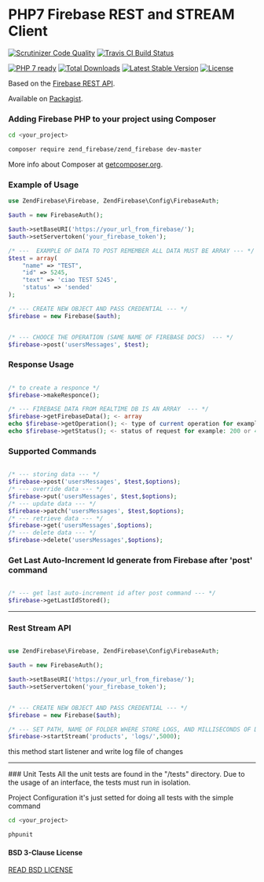 # PHP7 Firebase REST and STREAM Client

[![Scrutinizer Code Quality](https://scrutinizer-ci.com/g/Samuel18/zend_Firebase/badges/quality-score.png?b=master)](https://scrutinizer-ci.com/g/Samuel18/zend_Firebase/?branch=master)
[![Travis CI Build Status](https://travis-ci.org/Samuel18/zend_Firebase.svg?branch=master)](https://travis-ci.org/Samuel18/zend_Firebase)

[![PHP 7 ready](http://php7ready.timesplinter.ch/Samuel18/zend_Firebase/badge.svg)](https://travis-ci.org/Samuel18/zend_Firebase)
[![Total Downloads](https://poser.pugx.org/zend_firebase/zend_firebase/downloads)](https://packagist.org/packages/zend_firebase/zend_firebase)
[![Latest Stable Version](https://poser.pugx.org/zend_firebase/zend_firebase/v/stable)](https://packagist.org/packages/zend_firebase/zend_firebase)
[![License](https://poser.pugx.org/zend_firebase/zend_firebase/license)](https://packagist.org/packages/zend_firebase/zend_firebase)

Based on the [Firebase REST API](https://firebase.google.com/docs/reference/rest/database/).

Available on [Packagist](https://packagist.org/packages/zend_firebase/zend_firebase).

### Adding Firebase PHP to your project using Composer

```bash
cd <your_project>

composer require zend_firebase/zend_firebase dev-master
```

More info about Composer at [getcomposer.org](http://getcomposer.org).

### Example of Usage
```php
use ZendFirebase\Firebase, ZendFirebase\Config\FirebaseAuth;

$auth = new FirebaseAuth();

$auth->setBaseURI('https://your_url_from_firebase/');
$auth->setServertoken('your_firebase_token');

/* ---  EXAMPLE OF DATA TO POST REMEMBER ALL DATA MUST BE ARRAY --- */
$test = array(
    "name" => "TEST",
    "id" => 5245,
    "text" => 'ciao TEST 5245',
    'status' => 'sended'
);

/* --- CREATE NEW OBJECT AND PASS CREDENTIAL --- */
$firebase = new Firebase($auth);


/* --- CHOOCE THE OPERATION (SAME NAME OF FIREBASE DOCS)  --- */
$firebase->post('usersMessages', $test);
```
### Response Usage
```php

/* to create a responce */
$firebase->makeResponce();

/* --- FIREBASE DATA FROM REALTIME DB IS AN ARRAY  --- */
$firebase->getFirebaseData(); <- array
echo $firebase->getOperation(); <- type of current operation for example: GET or POST etc...
echo $firebase->getStatus(); <- status of request for example: 200 or 400 or 500
```

### Supported Commands
```php

/* --- storing data --- */
$firebase->post('usersMessages', $test,$options); 
/* --- override data --- */
$firebase->put('usersMessages', $test,$options);
/* --- update data --- */
$firebase->patch('usersMessages', $test,$options);
/* --- retrieve data --- */
$firebase->get('usersMessages',$options);
/* --- delete data --- */
$firebase->delete('usersMessages',$options);
```

### Get Last Auto-Increment Id generate from Firebase after 'post' command
```php

/* --- get last auto-increment id after post command --- */
$firebase->getLastIdStored();

```
<hr/>

### Rest Stream API
```php

use ZendFirebase\Firebase, ZendFirebase\Config\FirebaseAuth;

$auth = new FirebaseAuth();

$auth->setBaseURI('https://your_url_from_firebase/');
$auth->setServertoken('your_firebase_token');


/* --- CREATE NEW OBJECT AND PASS CREDENTIAL --- */
$firebase = new Firebase($auth);

/* --- SET PATH, NAME OF FOLDER WHERE STORE LOGS, AND MILLISECONDS OF DELAY BETWEEN NEW REQUEST */
$firebase->startStream('products', 'logs/',5000);
```
this method start listener and write log file of changes

<hr/>
### Unit Tests
All the unit tests are found in the "/tests" directory.
Due to the usage of an interface, the tests must run in isolation.

Project Configuration it's just setted for doing all tests with the simple command

```bash
cd <your_project>

phpunit
```




#### BSD 3-Clause License

[READ BSD LICENSE](LICENSE)
